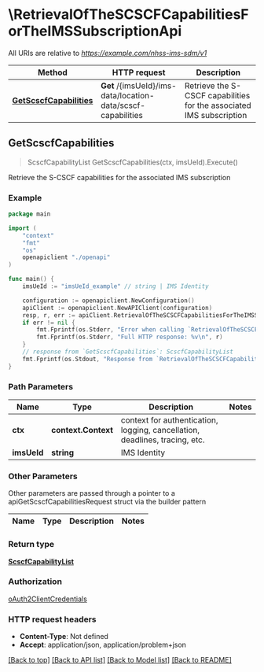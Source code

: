 # \RetrievalOfTheSCSCFCapabilitiesForTheIMSSubscriptionApi

All URIs are relative to *https://example.com/nhss-ims-sdm/v1*

Method | HTTP request | Description
------------- | ------------- | -------------
[**GetScscfCapabilities**](RetrievalOfTheSCSCFCapabilitiesForTheIMSSubscriptionApi.md#GetScscfCapabilities) | **Get** /{imsUeId}/ims-data/location-data/scscf-capabilities | Retrieve the S-CSCF capabilities for the associated IMS subscription



## GetScscfCapabilities

> ScscfCapabilityList GetScscfCapabilities(ctx, imsUeId).Execute()

Retrieve the S-CSCF capabilities for the associated IMS subscription

### Example

```go
package main

import (
    "context"
    "fmt"
    "os"
    openapiclient "./openapi"
)

func main() {
    imsUeId := "imsUeId_example" // string | IMS Identity

    configuration := openapiclient.NewConfiguration()
    apiClient := openapiclient.NewAPIClient(configuration)
    resp, r, err := apiClient.RetrievalOfTheSCSCFCapabilitiesForTheIMSSubscriptionApi.GetScscfCapabilities(context.Background(), imsUeId).Execute()
    if err != nil {
        fmt.Fprintf(os.Stderr, "Error when calling `RetrievalOfTheSCSCFCapabilitiesForTheIMSSubscriptionApi.GetScscfCapabilities``: %v\n", err)
        fmt.Fprintf(os.Stderr, "Full HTTP response: %v\n", r)
    }
    // response from `GetScscfCapabilities`: ScscfCapabilityList
    fmt.Fprintf(os.Stdout, "Response from `RetrievalOfTheSCSCFCapabilitiesForTheIMSSubscriptionApi.GetScscfCapabilities`: %v\n", resp)
}
```

### Path Parameters


Name | Type | Description  | Notes
------------- | ------------- | ------------- | -------------
**ctx** | **context.Context** | context for authentication, logging, cancellation, deadlines, tracing, etc.
**imsUeId** | **string** | IMS Identity | 

### Other Parameters

Other parameters are passed through a pointer to a apiGetScscfCapabilitiesRequest struct via the builder pattern


Name | Type | Description  | Notes
------------- | ------------- | ------------- | -------------


### Return type

[**ScscfCapabilityList**](ScscfCapabilityList.md)

### Authorization

[oAuth2ClientCredentials](../README.md#oAuth2ClientCredentials)

### HTTP request headers

- **Content-Type**: Not defined
- **Accept**: application/json, application/problem+json

[[Back to top]](#) [[Back to API list]](../README.md#documentation-for-api-endpoints)
[[Back to Model list]](../README.md#documentation-for-models)
[[Back to README]](../README.md)

